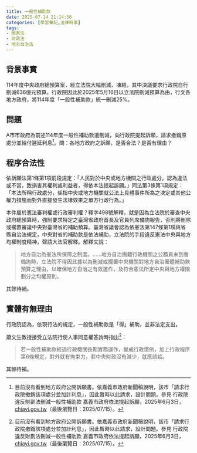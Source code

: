 ```yaml
---
title: 一般性補助款
date: 2025-07-14 21:14:56
categories: [學習筆記,法律時事]
tags:
- 國家法
- 財政法
- 地方自治法
---
```


## 背景事實

114年度中央政府總預算案，經立法院大幅刪減、凍結，其中決議要求行政院自行刪減636億元預算。行政院因此於2025年5月16日以立法院刪減預算為由，行文各地方政府，將114年度「一般性補助款」統一刪減25%。

## 問題
A市市政府為前述114年度一般性補助款遭刪減，向行政院提起訴願，請求撤銷原處分並給付遲延利息[^1]。問：各地方政府之訴願，是否合法？是否有理由？

[^1]: 目前沒有看到地方政府公開訴願書。依嘉義市政府新聞稿說明，該市「請求行政院撤銷該項處分並加計利息」，因此暫時以此請求，設計問題。參見 行政院違反財劃法刪減一般性補助款 嘉義市政府依法提起訴願，2025年6月3日，[chiayi.gov.tw](https://www.chiayi.gov.tw/News_Content.aspx?n=454&sms=9149&s=857174)（最後瀏覽日：2025/07/15）。

## 程序合法性

依訴願法第1條第1項前段規定：「人民對於中央或地方機關之行政處分，認為違法或不當，致損害其權利或利益者，得依本法提起訴願。」同法第3條第1項規定：「本法所稱行政處分，係指中央或地方機關就公法上具體事件所為之決定或其他公權力措施而對外直接發生法律效果之單方行政行為。」

本件屬於憲法審判權或行政審判權？釋字498號解釋，就是因為立法院於審查中央政府總預算時，強制要求特定之臺灣省政府首長及官員列席備詢報告，否則將刪除或擱置審議中央對臺灣省的補助預算。臺灣省議會認為依憲法第147條第1項與省縣自治法規定，中央對省的補助款是依法補助，立法院的手段違反憲法中央與地方均權制度精神，聲請大法官解釋。解釋文說：

> 地方自治為憲法所保障之制度。……地方自治團體行政機關之公務員未到會備詢時，立法院不得因此據以為刪減或擱置中央機關對地方自治團體補助款預算之理由，以確保地方自治之有效運作，及符合憲法所定中央與地方權限劃分之均權原則。

其餘待補。

## 實體有無理由

行政院認為，依現行法的規定，一般性補助款是「得」補助，並非法定支出。

蕭文生教授接受立法院行使人事同意權答詢時指出[^1]：

> 若一般性補助款經過行政機關長期實務運作，變成行政慣例，加上行政程序第6條規定，對外就有拘束力，若中央財政沒有減少，就應該給。

[^1]: 趙婉淳，地方一般性補助款 大法官被提名人蕭文生：中央財政未減前提下該給，2025年7月10日，Rti 中央廣播電臺，[rti.org.tw](https://www.rti.org.tw/news?uid=3&pid=151614)（最後瀏覽日：2025/07/14）。

其餘待補。